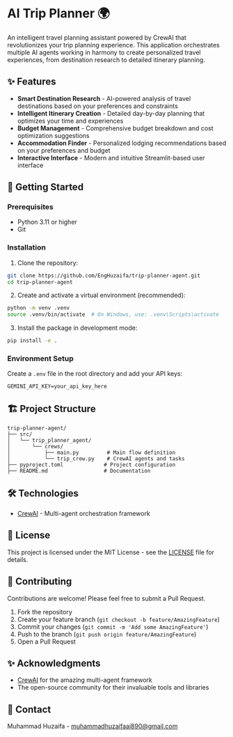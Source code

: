 # AI Trip Planner 🌍

An intelligent travel planning assistant powered by CrewAI that revolutionizes your trip planning experience. This application orchestrates multiple AI agents working in harmony to create personalized travel experiences, from destination research to detailed itinerary planning.

## ✨ Features

- **Smart Destination Research** - AI-powered analysis of travel destinations based on your preferences and constraints
- **Intelligent Itinerary Creation** - Detailed day-by-day planning that optimizes your time and experiences
- **Budget Management** - Comprehensive budget breakdown and cost optimization suggestions
- **Accommodation Finder** - Personalized lodging recommendations based on your preferences and budget
- **Interactive Interface** - Modern and intuitive Streamlit-based user interface

## 🚀 Getting Started

### Prerequisites

- Python 3.11 or higher
- Git

### Installation

1. Clone the repository:
```bash
git clone https://github.com/EngHuzaifa/trip-planner-agent.git
cd trip-planner-agent
```

2. Create and activate a virtual environment (recommended):
```bash
python -m venv .venv
source .venv/bin/activate  # On Windows, use: .venv\Scripts\activate
```

3. Install the package in development mode:
```bash
pip install -e .
```

### Environment Setup

Create a `.env` file in the root directory and add your API keys:
```env
GEMINI_API_KEY=your_api_key_here
```


## 🏗️ Project Structure

```
trip-planner-agent/
├── src/
│   └── trip_planner_agent/
│       └── crews/
│           ├── main.py         # Main flow definition
│           └── trip_crew.py    # CrewAI agents and tasks
├── pyproject.toml             # Project configuration
├── README.md                  # Documentation

```

## 🛠️ Technologies

- [CrewAI](https://github.com/joaomdmoura/crewAI) - Multi-agent orchestration framework


## 📝 License

This project is licensed under the MIT License - see the [LICENSE](LICENSE) file for details.

## 🤝 Contributing

Contributions are welcome! Please feel free to submit a Pull Request.

1. Fork the repository
2. Create your feature branch (`git checkout -b feature/AmazingFeature`)
3. Commit your changes (`git commit -m 'Add some AmazingFeature'`)
4. Push to the branch (`git push origin feature/AmazingFeature`)
5. Open a Pull Request

## ✨ Acknowledgments

- [CrewAI](https://github.com/joaomdmoura/crewAI) for the amazing multi-agent framework
- The open-source community for their invaluable tools and libraries

## 📧 Contact

Muhammad Huzaifa - muhammadhuzaifaai890@gmail.com



